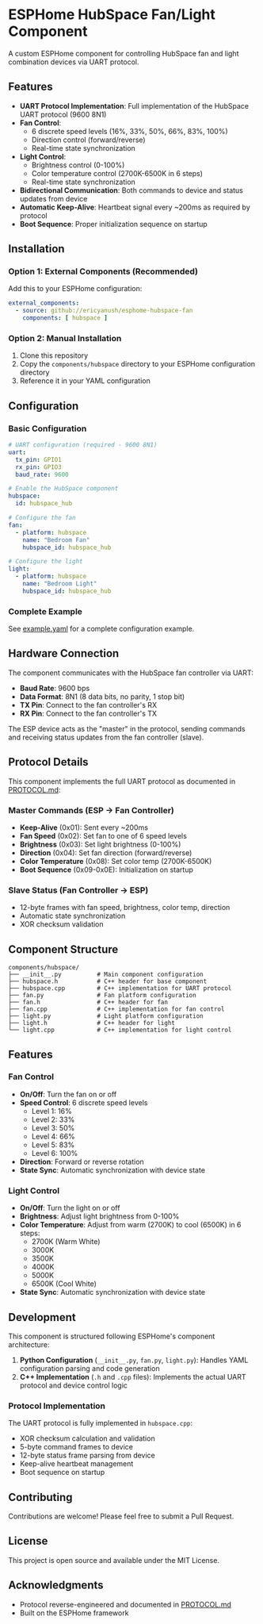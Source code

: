 # ESPHome HubSpace Fan/Light Component

A custom ESPHome component for controlling HubSpace fan and light combination devices via UART protocol.

## Features

- **UART Protocol Implementation**: Full implementation of the HubSpace UART protocol (9600 8N1)
- **Fan Control**: 
  - 6 discrete speed levels (16%, 33%, 50%, 66%, 83%, 100%)
  - Direction control (forward/reverse)
  - Real-time state synchronization
- **Light Control**: 
  - Brightness control (0-100%)
  - Color temperature control (2700K-6500K in 6 steps)
  - Real-time state synchronization
- **Bidirectional Communication**: Both commands to device and status updates from device
- **Automatic Keep-Alive**: Heartbeat signal every ~200ms as required by protocol
- **Boot Sequence**: Proper initialization sequence on startup

## Installation

### Option 1: External Components (Recommended)

Add this to your ESPHome configuration:

```yaml
external_components:
  - source: github://ericyanush/esphome-hubspace-fan
    components: [ hubspace ]
```

### Option 2: Manual Installation

1. Clone this repository
2. Copy the `components/hubspace` directory to your ESPHome configuration directory
3. Reference it in your YAML configuration

## Configuration

### Basic Configuration

```yaml
# UART configuration (required - 9600 8N1)
uart:
  tx_pin: GPIO1
  rx_pin: GPIO3
  baud_rate: 9600

# Enable the HubSpace component
hubspace:
  id: hubspace_hub

# Configure the fan
fan:
  - platform: hubspace
    name: "Bedroom Fan"
    hubspace_id: hubspace_hub

# Configure the light
light:
  - platform: hubspace
    name: "Bedroom Light"
    hubspace_id: hubspace_hub
```

### Complete Example

See [example.yaml](example.yaml) for a complete configuration example.

## Hardware Connection

The component communicates with the HubSpace fan controller via UART:

- **Baud Rate**: 9600 bps
- **Data Format**: 8N1 (8 data bits, no parity, 1 stop bit)
- **TX Pin**: Connect to the fan controller's RX
- **RX Pin**: Connect to the fan controller's TX

The ESP device acts as the "master" in the protocol, sending commands and receiving status updates from the fan controller (slave).

## Protocol Details

This component implements the full UART protocol as documented in [PROTOCOL.md](PROTOCOL.md):

### Master Commands (ESP → Fan Controller)
- **Keep-Alive** (0x01): Sent every ~200ms
- **Fan Speed** (0x02): Set fan to one of 6 speed levels
- **Brightness** (0x03): Set light brightness (0-100%)
- **Direction** (0x04): Set fan direction (forward/reverse)
- **Color Temperature** (0x08): Set color temp (2700K-6500K)
- **Boot Sequence** (0x09-0x0E): Initialization on startup

### Slave Status (Fan Controller → ESP)
- 12-byte frames with fan speed, brightness, color temp, direction
- Automatic state synchronization
- XOR checksum validation

## Component Structure

```
components/hubspace/
├── __init__.py          # Main component configuration
├── hubspace.h           # C++ header for base component
├── hubspace.cpp         # C++ implementation for UART protocol
├── fan.py               # Fan platform configuration
├── fan.h                # C++ header for fan
├── fan.cpp              # C++ implementation for fan control
├── light.py             # Light platform configuration
├── light.h              # C++ header for light
└── light.cpp            # C++ implementation for light control
```

## Features

### Fan Control

- **On/Off**: Turn the fan on or off
- **Speed Control**: 6 discrete speed levels
  - Level 1: 16%
  - Level 2: 33%
  - Level 3: 50%
  - Level 4: 66%
  - Level 5: 83%
  - Level 6: 100%
- **Direction**: Forward or reverse rotation
- **State Sync**: Automatic synchronization with device state

### Light Control

- **On/Off**: Turn the light on or off
- **Brightness**: Adjust light brightness from 0-100%
- **Color Temperature**: Adjust from warm (2700K) to cool (6500K) in 6 steps:
  - 2700K (Warm White)
  - 3000K
  - 3500K
  - 4000K
  - 5000K
  - 6500K (Cool White)
- **State Sync**: Automatic synchronization with device state

## Development

This component is structured following ESPHome's component architecture:

1. **Python Configuration** (`__init__.py`, `fan.py`, `light.py`): Handles YAML configuration parsing and code generation
2. **C++ Implementation** (`.h` and `.cpp` files): Implements the actual UART protocol and device control logic

### Protocol Implementation

The UART protocol is fully implemented in `hubspace.cpp`:
- XOR checksum calculation and validation
- 5-byte command frames to device
- 12-byte status frame parsing from device
- Keep-alive heartbeat management
- Boot sequence on startup

## Contributing

Contributions are welcome! Please feel free to submit a Pull Request.

## License

This project is open source and available under the MIT License.

## Acknowledgments

- Protocol reverse-engineered and documented in [PROTOCOL.md](PROTOCOL.md)
- Built on the ESPHome framework